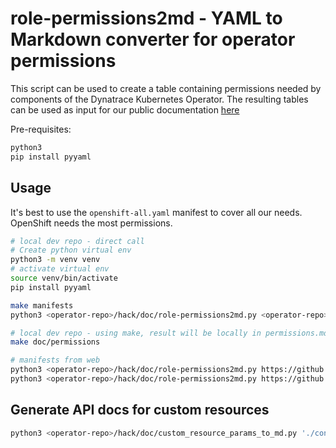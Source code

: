 # role-permissions2md - YAML to Markdown converter for operator permissions

This script can be used to create a table containing permissions needed by components of the Dynatrace Kubernetes Operator. The resulting tables can be used as input for our public documentation [here](https://www.dynatrace.com/support/help/setup-and-configuration/setup-on-container-platforms/kubernetes/get-started-with-kubernetes-monitoring/dt-component-permissions#dto)

Pre-requisites:

```sh
python3
pip install pyyaml
```

## Usage

It's best to use the `openshift-all.yaml` manifest to cover all our needs. OpenShift needs the most permissions.

```sh
# local dev repo - direct call
# Create python virtual env
python3 -m venv venv
# activate virtual env
source venv/bin/activate
pip install pyyaml

make manifests
python3 <operator-repo>/hack/doc/role-permissions2md.py <operator-repo>/config/deploy/openshift/openshift-all.yaml

# local dev repo - using make, result will be locally in permissions.md
make doc/permissions

# manifests from web
python3 <operator-repo>/hack/doc/role-permissions2md.py https://github.com/Dynatrace/dynatrace-operator/releases/download/v0.12.0/openshift.yaml
python3 <operator-repo>/hack/doc/role-permissions2md.py https://github.com/Dynatrace/dynatrace-operator/releases/download/v0.12.0/openshift-csi.yaml
```

## Generate API docs for custom resources

```bash
python3 <operator-repo>/hack/doc/custom_resource_params_to_md.py './config/crd/bases/dynatrace.com_dynakubes.yaml'
```
